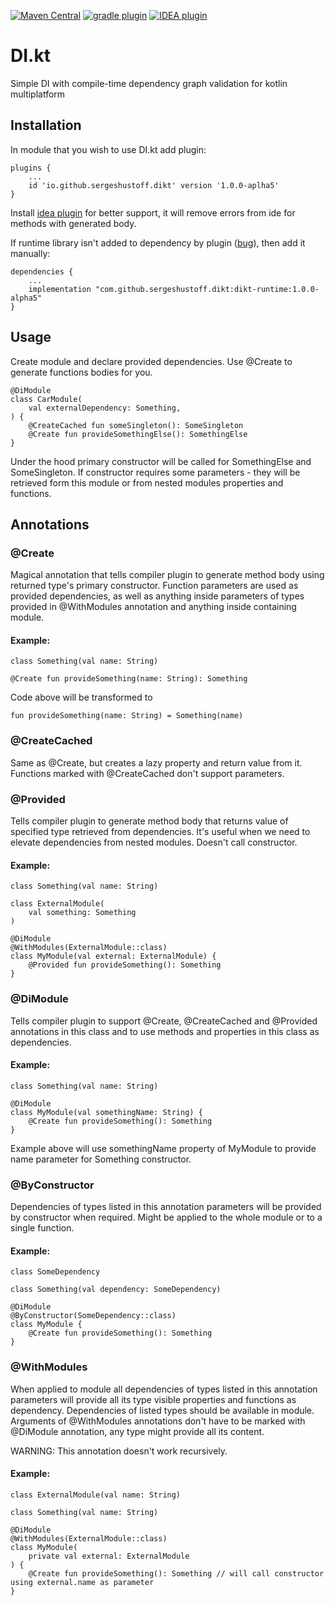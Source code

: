 [![Maven Central](https://maven-badges.herokuapp.com/maven-central/io.github.sergeshustoff.dikt/dikt-compiler-plugin/badge.svg)](https://maven-badges.herokuapp.com/maven-central/io.github.sergeshustoff.dikt/dikt-compiler-plugin)
[![gradle plugin](https://img.shields.io/maven-metadata/v/https/plugins.gradle.org/m2/io/github/sergeshustoff/dikt/dikt-gradle-plugin/maven-metadata.xml.svg?label=gradle%20plugin)](https://plugins.gradle.org/plugin/io.github.sergeshustoff.dikt)
[![IDEA plugin](https://img.shields.io/jetbrains/plugin/v/17533-di-kt.svg)](https://plugins.jetbrains.com/plugin/17533-di-kt)


# DI.kt
Simple DI with compile-time dependency graph validation for kotlin multiplatform

## Installation

In module that you wish to use DI.kt add plugin:

    plugins {
        ...
        id 'io.github.sergeshustoff.dikt' version '1.0.0-aplha5'
    }

Install [idea plugin](https://plugins.jetbrains.com/plugin/17533-di-kt) for better support, it will remove errors from ide for methods with generated body.

If runtime library isn't added to dependency by plugin ([bug](https://github.com/sergeshustoff/dikt/issues/2)), then add it manually:

    dependencies {
        ...
        implementation "com.github.sergeshustoff.dikt:dikt-runtime:1.0.0-alpha5"
    }

## Usage

Create module and declare provided dependencies. Use @Create to generate functions bodies for you.

    @DiModule
    class CarModule(
        val externalDependency: Something,
    ) {
        @CreateCached fun someSingleton(): SomeSingleton
        @Create fun provideSomethingElse(): SomethingElse
    }
  
Under the hood primary constructor will be called for SomethingElse and SomeSingleton. If constructor requires some parameters - they will be retrieved form this module or from nested modules properties and functions.

## Annotations

### @Create

Magical annotation that tells compiler plugin to generate method body using returned type's primary constructor.
Function parameters are used as provided dependencies, as well as anything inside parameters of types provided in @WithModules annotation and anything inside containing module.

#### Example:
    
    class Something(val name: String)

    @Create fun provideSomething(name: String): Something

Code above will be transformed to

    fun provideSomething(name: String) = Something(name)

### @CreateCached

Same as @Create, but creates a lazy property and return value from it. Functions marked with @CreateCached don't support parameters.

### @Provided

Tells compiler plugin to generate method body that returns value of specified type retrieved from dependencies. It's useful when we need to elevate dependencies from nested modules.
Doesn't call constructor.

#### Example:

    class Something(val name: String)

    class ExternalModule(
        val something: Something
    )

    @DiModule
    @WithModules(ExternalModule::class)
    class MyModule(val external: ExternalModule) {
        @Provided fun provideSomething(): Something
    }

### @DiModule

Tells compiler plugin to support @Create, @CreateCached and @Provided annotations in this class and to use methods and properties in this class as dependencies. 
 
#### Example:

    class Something(val name: String)

    @DiModule
    class MyModule(val somethingName: String) {
        @Create fun provideSomething(): Something
    }

Example above will use somethingName property of MyModule to provide name parameter for Something constructor.

### @ByConstructor

Dependencies of types listed in this annotation parameters will be provided by constructor when required.
Might be applied to the whole module or to a single function.

#### Example:

    class SomeDependency

    class Something(val dependency: SomeDependency)

    @DiModule
    @ByConstructor(SomeDependency::class)
    class MyModule {
        @Create fun provideSomething(): Something
    }

### @WithModules

When applied to module all dependencies of types listed in this annotation parameters will provide all its type visible properties and functions as dependency.
Dependencies of listed types should be available in module.
Arguments of @WithModules annotations don't have to be marked with @DiModule annotation, any type might provide all its content.

WARNING: This annotation doesn't work recursively.

#### Example:

    class ExternalModule(val name: String)

    class Something(val name: String)

    @DiModule
    @WithModules(ExternalModule::class)
    class MyModule(
        private val external: ExternalModule
    ) {
        @Create fun provideSomething(): Something // will call constructor using external.name as parameter
    }